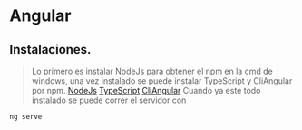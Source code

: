 # Angular

## Instalaciones.
>Lo primero es instalar NodeJs para obtener el npm en la cmd de windows, una vez instalado se puede instalar TypeScript y CliAngular por npm.
[NodeJs](https://nodejs.org/es/)
[TypeScript](https://www.typescriptlang.org/)
[CliAngular](https://cli.angular.io/)
>Cuando ya este todo instalado se puede correr el servidor con
```shell
ng serve
```
